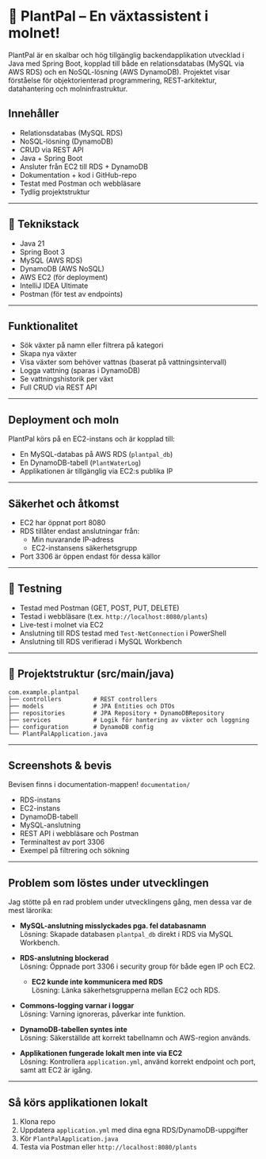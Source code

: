 
# 🌿 PlantPal – En växtassistent i molnet!

PlantPal är en skalbar och hög tillgänglig backendapplikation utvecklad i Java med Spring Boot,
kopplad till både en relationsdatabas (MySQL via AWS RDS) och en NoSQL-lösning (AWS DynamoDB).
Projektet visar förståelse för objektorienterad programmering, REST-arkitektur, datahantering och molninfrastruktur.

## Innehåller
- Relationsdatabas (MySQL RDS)  
- NoSQL-lösning (DynamoDB)  
- CRUD via REST API  
- Java + Spring Boot  
- Ansluter från EC2 till RDS + DynamoDB  
- Dokumentation + kod i GitHub-repo  
- Testat med Postman och webbläsare  
- Tydlig projektstruktur  


---

## 🔧 Teknikstack
- Java 21  
- Spring Boot 3  
- MySQL (AWS RDS)  
- DynamoDB (AWS NoSQL)  
- AWS EC2 (för deployment)  
- IntelliJ IDEA Ultimate  
- Postman (för test av endpoints)

---

## Funktionalitet
-  Sök växter på namn eller filtrera på kategori  
-  Skapa nya växter  
-  Visa växter som behöver vattnas (baserat på vattningsintervall)  
-  Logga vattning (sparas i DynamoDB)  
-  Se vattningshistorik per växt  
-  Full CRUD via REST API  

---

##  Deployment och moln
PlantPal körs på en EC2-instans och är kopplad till:
-  En MySQL-databas på AWS RDS (`plantpal_db`)  
-  En DynamoDB-tabell (`PlantWaterLog`)  
-  Applikationen är tillgänglig via EC2:s publika IP

---

##  Säkerhet och åtkomst
- EC2 har öppnat port 8080  
- RDS tillåter endast anslutningar från:
  - Min nuvarande IP-adress  
  - EC2-instansens säkerhetsgrupp  
- Port 3306 är öppen endast för dessa källor  

---

## 🔬 Testning
- Testad med Postman (GET, POST, PUT, DELETE)  
- Testad i webbläsare (t.ex. `http://localhost:8080/plants`)  
- Live-test i molnet via EC2  
- Anslutning till RDS testad med `Test-NetConnection` i PowerShell  
- Anslutning till RDS verifierad i MySQL Workbench  

---

## 📂 Projektstruktur (src/main/java)
```
com.example.plantpal
├── controllers         # REST controllers
├── models              # JPA Entities och DTOs
├── repositories        # JPA Repository + DynamoDBRepository
├── services            # Logik för hantering av växter och loggning
├── configuration       # DynamoDB config
└── PlantPalApplication.java
```

---

## Screenshots & bevis
Bevisen finns i documentation-mappen!
 `documentation/`  
- RDS-instans  
- EC2-instans  
- DynamoDB-tabell  
- MySQL-anslutning  
- REST API i webbläsare och Postman  
- Terminaltest av port 3306  
- Exempel på filtrering och sökning  

---

##  Problem som löstes under utvecklingen
Jag stötte på en rad problem under utvecklingens gång, men dessa var de mest lärorika:
-  **MySQL-anslutning misslyckades pga. fel databasnamn**  
  Lösning: Skapade databasen `plantpal_db` direkt i RDS via MySQL Workbench.

- **RDS-anslutning blockerad**  
  Lösning: Öppnade port 3306 i security group för både egen IP och EC2.

  - **EC2 kunde inte kommunicera med RDS**  
  Lösning: Länka säkerhetsgrupperna mellan EC2 och RDS.

-  **Commons-logging varnar i loggar**  
   Lösning: Varning ignoreras, påverkar inte funktion.

-  **DynamoDB-tabellen syntes inte**  
   Lösning: Säkerställde att korrekt tabellnamn och AWS-region används.

-  **Applikationen fungerade lokalt men inte via EC2**  
   Lösning: Kontrollera `application.yml`, använd korrekt endpoint och port, samt att EC2 är igång.

---

## Så körs applikationen lokalt
1. Klona repo  
2. Uppdatera `application.yml` med dina egna RDS/DynamoDB-uppgifter  
3. Kör `PlantPalApplication.java`  
4. Testa via Postman eller `http://localhost:8080/plants`

